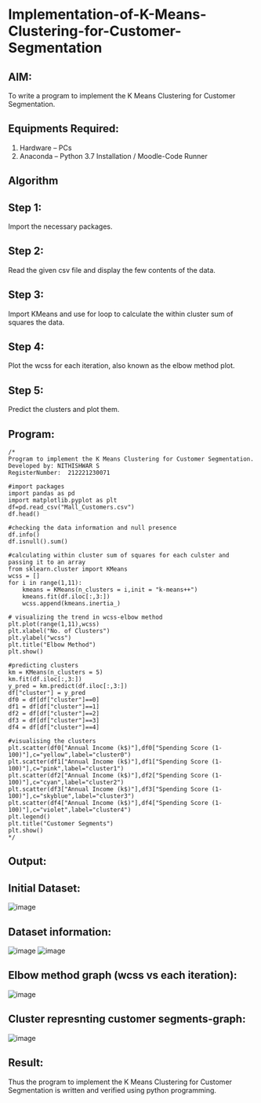 # Implementation-of-K-Means-Clustering-for-Customer-Segmentation

## AIM:
To write a program to implement the K Means Clustering for Customer Segmentation.

## Equipments Required:
1. Hardware – PCs
2. Anaconda – Python 3.7 Installation / Moodle-Code Runner

## Algorithm
## Step 1:
Import the necessary packages.
## Step 2:

Read the given csv file and display the few contents of the data.
## Step 3:

Import KMeans and use for loop to calculate the within cluster sum of squares the data.
## Step 4:

Plot the wcss for each iteration, also known as the elbow method plot.
## Step 5:

Predict the clusters and plot them.

## Program:
```
/*
Program to implement the K Means Clustering for Customer Segmentation.
Developed by: NITHISHWAR S
RegisterNumber:  212221230071

#import packages
import pandas as pd
import matplotlib.pyplot as plt
df=pd.read_csv("Mall_Customers.csv")
df.head()

#checking the data information and null presence
df.info()
df.isnull().sum()

#calculating within cluster sum of squares for each culster and passing it to an array
from sklearn.cluster import KMeans
wcss = []  
for i in range(1,11):
    kmeans = KMeans(n_clusters = i,init = "k-means++")
    kmeans.fit(df.iloc[:,3:])
    wcss.append(kmeans.inertia_)

# visualizing the trend in wcss-elbow method
plt.plot(range(1,11),wcss)
plt.xlabel("No. of Clusters")
plt.ylabel("wcss")
plt.title("Elbow Method")
plt.show()

#predicting clusters
km = KMeans(n_clusters = 5)
km.fit(df.iloc[:,3:])
y_pred = km.predict(df.iloc[:,3:])
df["cluster"] = y_pred
df0 = df[df["cluster"]==0]
df1 = df[df["cluster"]==1]
df2 = df[df["cluster"]==2]
df3 = df[df["cluster"]==3]
df4 = df[df["cluster"]==4]

#visualising the clusters
plt.scatter(df0["Annual Income (k$)"],df0["Spending Score (1-100)"],c="yellow",label="cluster0")
plt.scatter(df1["Annual Income (k$)"],df1["Spending Score (1-100)"],c="pink",label="cluster1")
plt.scatter(df2["Annual Income (k$)"],df2["Spending Score (1-100)"],c="cyan",label="cluster2")
plt.scatter(df3["Annual Income (k$)"],df3["Spending Score (1-100)"],c="skyblue",label="cluster3")
plt.scatter(df4["Annual Income (k$)"],df4["Spending Score (1-100)"],c="violet",label="cluster4")
plt.legend()
plt.title("Customer Segments")
plt.show()
*/
```

## Output:
## Initial Dataset:
![image](https://user-images.githubusercontent.com/94164665/173246772-40065882-029a-4706-8172-a614cf32d1bb.png)

## Dataset information:
![image](https://user-images.githubusercontent.com/94164665/173246784-32f9b6e5-383a-4970-9659-b0df8489fe11.png)
![image](https://user-images.githubusercontent.com/94164665/173246790-79432ae8-e29e-47eb-a6a3-c6a3f09f1321.png)

## Elbow method graph (wcss vs each iteration):
![image](https://user-images.githubusercontent.com/94164665/173246799-fb50cbd4-9695-47b4-a6d6-e05ab563cfa6.png)

## Cluster represnting customer segments-graph:
![image](https://user-images.githubusercontent.com/94164665/173246862-959700e1-88f3-40c4-8b0c-c2821dc1afaa.png)


## Result:
Thus the program to implement the K Means Clustering for Customer Segmentation is written and verified using python programming.
